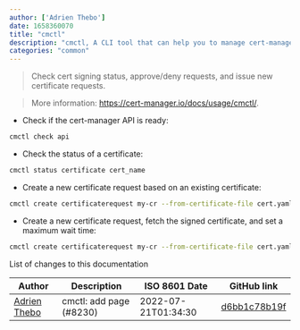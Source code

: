 ```yaml
---
author: ['Adrien Thebo']
date: 1658360070
title: "cmctl"
description: "cmctl, A CLI tool that can help you to manage cert-manager resources inside your cluster."
categories: "common"
---
```

> Check cert signing status, approve/deny requests, and issue new certificate requests.

> More information: <https://cert-manager.io/docs/usage/cmctl/>.

- Check if the cert-manager API is ready:

```bash
cmctl check api
```

- Check the status of a certificate:

```bash
cmctl status certificate cert_name
```

- Create a new certificate request based on an existing certificate:

```bash
cmctl create certificaterequest my-cr --from-certificate-file cert.yaml
```

- Create a new certificate request, fetch the signed certificate, and set a maximum wait time:

```bash
cmctl create certificaterequest my-cr --from-certificate-file cert.yaml --fetch-certificate --timeout 20m
```
List of changes to this documentation


Author | Description | ISO 8601 Date | GitHub link
------|-----|-----|-----
[Adrien Thebo](mailto:adrien@lagrange-automation.io) | cmctl: add page (#8230) | 2022-07-21T01:34:30 | [d6bb1c78b19f](https://github.com/tldr-pages/tldr/commit/d6bb1c78b19fe78a2780b0c97829449d37b8d5df)

